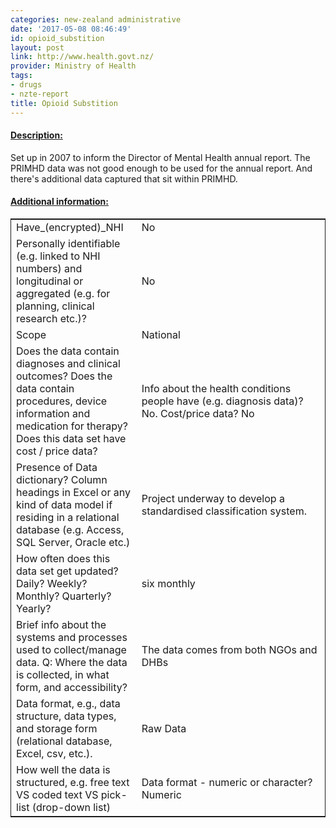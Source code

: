 ```yaml
---
categories: new-zealand administrative
date: '2017-05-08 08:46:49'
id: opioid_substition
layout: post
link: http://www.health.govt.nz/
provider: Ministry of Health
tags:
- drugs
- nzte-report
title: Opioid Substition
---
```



 <h4> <u>Description:</u> </h4>
Set up in 2007 to inform the Director of Mental Health annual report. The PRIMHD data was not good enough to be used for the annual report. And there's additional data captured that sit within PRIMHD.
 <h4> <u>Additional information:</u> </h4>
 <table style="border: 1px solid">
 <tr> <td width="40%">Have_(encrypted)_NHI</td> <td>No</td> </tr>
 <tr> <td width="40%">Personally identifiable (e.g. linked to NHI numbers) and longitudinal or aggregated (e.g. for planning, clinical research etc.)?</td> <td>No</td> </tr>
 <tr> <td width="40%">Scope</td> <td>National</td> </tr>
 <tr> <td width="40%">Does the data contain diagnoses and clinical outcomes?
Does the data contain procedures, device information and medication for therapy?
Does this data set have cost / price data?</td> <td>Info about the health conditions people have (e.g. diagnosis data)? No. Cost/price data? No</td> </tr>
 <tr> <td width="40%">Presence of Data dictionary? Column headings in Excel or any kind of data model if residing in a relational database (e.g. Access, SQL Server, Oracle etc.) </td> <td>Project underway to develop a standardised classification system.</td> </tr>
 <tr> <td width="40%">How often does this data set get updated? Daily? Weekly? Monthly? Quarterly? Yearly?</td> <td>six monthly</td> </tr>
 <tr> <td width="40%">Brief info about the systems and processes used to collect/manage data. Q: Where the data is collected, in what form, and accessibility?</td> <td>The data comes from both NGOs and DHBs</td> </tr>
 <tr> <td width="40%">Data format, e.g., data structure, data types, and storage form (relational database, Excel, csv, etc.).</td> <td>Raw Data</td> </tr>
 <tr> <td width="40%">How well the data is structured, e.g. free text VS coded text VS pick-list (drop-down list)</td> <td>Data format - numeric or character? Numeric</td> </tr>
 </table>